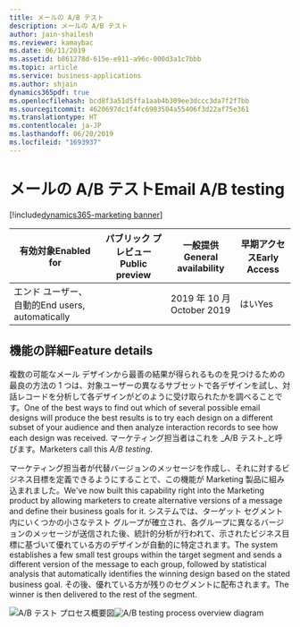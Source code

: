 ```yaml
---
title: メールの A/B テスト
description: メールの A/B テスト
author: jain-shailesh
ms.reviewer: kamaybac
ms.date: 06/11/2019
ms.assetid: b861278d-615e-e911-a96c-000d3a1c7bbb
ms.topic: article
ms.service: business-applications
ms.author: shjain
dynamics365pdf: true
ms.openlocfilehash: bcd8f3a51d5ffa1aab4b309ee3dccc3da7f2f7bb
ms.sourcegitcommit: 4620697dc1f4fc6903504a55406f3d22af75e361
ms.translationtype: HT
ms.contentlocale: ja-JP
ms.lasthandoff: 06/20/2019
ms.locfileid: "1693937"
---
```

# <a name="email-ab-testing"></a><span data-ttu-id="fa472-103">メールの A/B テスト</span><span class="sxs-lookup"><span data-stu-id="fa472-103">Email A/B testing</span></span>
[!include[dynamics365-marketing banner](../includes/dynamics365-marketing.md)]

| <span data-ttu-id="fa472-104">有効対象</span><span class="sxs-lookup"><span data-stu-id="fa472-104">Enabled for</span></span>    |  <span data-ttu-id="fa472-105">パブリック プレビュー</span><span class="sxs-lookup"><span data-stu-id="fa472-105">Public preview</span></span> | <span data-ttu-id="fa472-106">一般提供</span><span class="sxs-lookup"><span data-stu-id="fa472-106">General availability</span></span> | <span data-ttu-id="fa472-107">早期アクセス</span><span class="sxs-lookup"><span data-stu-id="fa472-107">Early Access</span></span> |
| ---------- | ---------- |---------- |---------- |
|<span data-ttu-id="fa472-108">エンド ユーザー、自動的</span><span class="sxs-lookup"><span data-stu-id="fa472-108">End users, automatically</span></span>|| <span data-ttu-id="fa472-109">2019 年 10 月</span><span class="sxs-lookup"><span data-stu-id="fa472-109">October 2019</span></span>|<span data-ttu-id="fa472-110">はい</span><span class="sxs-lookup"><span data-stu-id="fa472-110">Yes</span></span> |






## <a name="feature-details"></a><span data-ttu-id="fa472-111">機能の詳細</span><span class="sxs-lookup"><span data-stu-id="fa472-111">Feature details</span></span>
<!--feature detail start -->
<span data-ttu-id="fa472-112">複数の可能なメール デザインから最善の結果が得られるものを見つけるための最良の方法の 1 つは、対象ユーザーの異なるサブセットで各デザインを試し、対話レコードを分析して各デザインがどのように受け取られたかを調べることです。</span><span class="sxs-lookup"><span data-stu-id="fa472-112">One of the best ways to find out which of several possible email designs will produce the best results is to try each design on a different subset of your audience and then analyze interaction records to see how each design was received.</span></span> <span data-ttu-id="fa472-113">マーケティング担当者はこれを _A/B テスト_と呼びます。</span><span class="sxs-lookup"><span data-stu-id="fa472-113">Marketers call this _A/B testing_.</span></span> 

<span data-ttu-id="fa472-114">マーケティング担当者が代替バージョンのメッセージを作成し、それに対するビジネス目標を定義できるようにすることで、この機能が Marketing 製品に組み込まれました。</span><span class="sxs-lookup"><span data-stu-id="fa472-114">We've now built this capability right into the Marketing product by allowing marketers to create alternative versions of a message and define their business goals for it.</span></span> <span data-ttu-id="fa472-115">システムでは、ターゲット セグメント内にいくつかの小さなテスト グループが確立され、各グループに異なるバージョンのメッセージが送信された後、統計的分析が行われて、示されたビジネス目標に基づいて優れている方のデザインが自動的に特定されます。</span><span class="sxs-lookup"><span data-stu-id="fa472-115">The system establishes a few small test groups within the target segment and sends a different version of the message to each group, followed by statistical analysis that automatically identifies the winning design based on the stated business goal.</span></span> <span data-ttu-id="fa472-116">その後、優れている方が残りのセグメントに配布されます。</span><span class="sxs-lookup"><span data-stu-id="fa472-116">The winner is then delivered to the rest of the segment.</span></span>
<!--feature detail end -->

<span data-ttu-id="fa472-117">![A/B テスト プロセス概要図](media/a-b-testing.png "A/B テスト プロセス概要図")</span><span class="sxs-lookup"><span data-stu-id="fa472-117">![A/B testing process overview diagram](media/a-b-testing.png "A/B testing process overview diagram")</span></span>
<!-- Picture 1 -->










